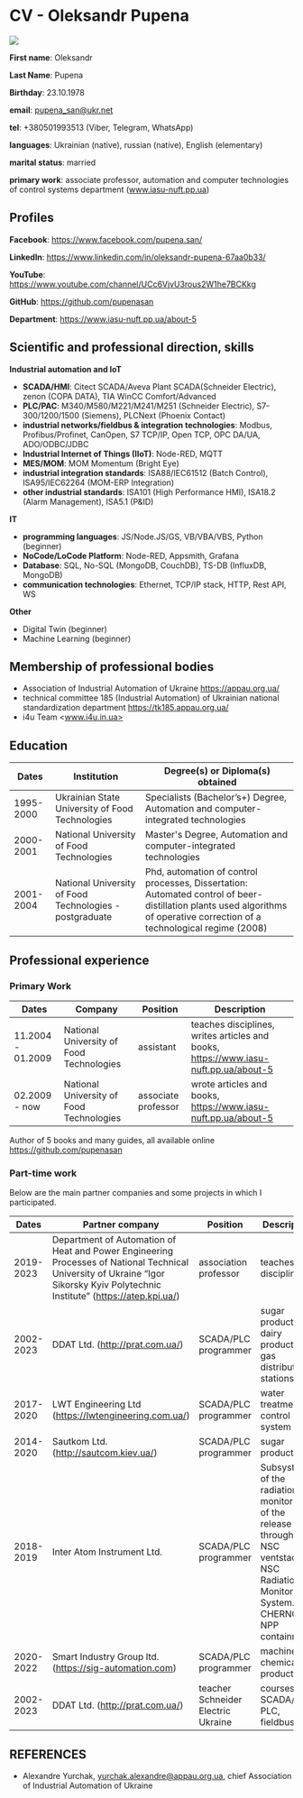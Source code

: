 # CV - Oleksandr Pupena

![](foto.jpg)

**First name**: Oleksandr  

**Last Name**: Pupena

**Birthday**: 23.10.1978

**email**: pupena_san@ukr.net

**tel**: +380501993513 (Viber, Telegram, WhatsApp)

**languages**: Ukrainian (native), russian (native), English (elementary)

**marital status**: married

**primary work**: associate professor, automation and computer technologies of control systems department (www.iasu-nuft.pp.ua)

## Profiles 

**Facebook**: <https://www.facebook.com/pupena.san/>

**LinkedIn**: <https://www.linkedin.com/in/oleksandr-pupena-67aa0b33/>

**YouTube**: <https://www.youtube.com/channel/UCc6VjvU3rous2W1he7BCKkg>

**GitHub**: <https://github.com/pupenasan>

**Department**: <https://www.iasu-nuft.pp.ua/about-5> 

## Scientific and professional direction, skills

**Industrial automation and IoT**

- **SCADA/HMI**: Citect SCADA/Aveva Plant SCADA(Schneider Electric), zenon (COPA DATA), TIA WinCC Comfort/Advanced
- **PLC/PAC**: M340/M580/M221/M241/M251 (Schneider Electric), S7-300/1200/1500 (Siemens), PLCNext (Phoenix Contact)
- **industrial networks/fieldbus & integration technologies**: Modbus, Profibus/Profinet, CanOpen, S7 TCP/IP, Open TCP, OPC DA/UA, ADO/ODBC/JDBC
- **Industrial Internet of Things (IIoT)**: Node-RED, MQTT
- **MES/MOM**: MOM Momentum (Bright Eye)
- **industrial integration standards**: ISA88/IEC61512 (Batch Control), ISA95/IEC62264 (MOM-ERP Integration)
- **other industrial standards**: ISA101 (High Performance HMI), ISA18.2 (Alarm Management), ISA5.1 (P&ID)  

**IT**

- **programming languages**: JS/Node.JS/GS, VB/VBA/VBS, Python (beginner)
- **NoCode/LoCode Platform**: Node-RED, Appsmith, Grafana 
- **Database**: SQL, No-SQL (MongoDB, CouchDB), TS-DB (InfluxDB, MongoDB)
- **communication technologies**: Ethernet, TCP/IP stack, HTTP, Rest API, WS

**Other**

- Digital Twin (beginner)
- Machine Learning (beginner)

## Membership of professional bodies

- Association of Industrial Automation of Ukraine <https://appau.org.ua/>
- technical committee 185 (Industrial Automation) of Ukrainian national standardization department <https://tk185.appau.org.ua/>
- i4u Team <www.i4u.in.ua>

## Education

| Dates     | Institution                                             | Degree(s) or Diploma(s) obtained                             |
| --------- | ------------------------------------------------------- | ------------------------------------------------------------ |
| 1995-2000 | Ukrainian State University of Food Technologies         | Specialists (Bachelor’s+) Degree, Automation and computer-integrated technologies |
| 2000-2001 | National University of Food Technologies                | Master's Degree, Automation and computer-integrated technologies |
| 2001-2004 | National University of Food Technologies - postgraduate | Phd, automation of control processes, Dissertation:  Automated control of beer-distillation plants used algorithms of operative correction of a technological regime  (2008) |

## Professional experience 

### Primary Work

| Dates             | Company                                  | Position            | Description                                                  |
| ----------------- | ---------------------------------------- | ------------------- | ------------------------------------------------------------ |
| 11.2004 - 01.2009 | National University of Food Technologies | assistant           | teaches disciplines, writes articles and books, <https://www.iasu-nuft.pp.ua/about-5> |
| 02.2009 - now     | National University of Food Technologies | associate professor | wrote articles and books, <https://www.iasu-nuft.pp.ua/about-5> |

Author of 5 books and many guides, all available online <https://github.com/pupenasan>

### Part-time work

Below are the main partner companies and some projects in which I participated. 

| Dates     | Partner company                                              | Position                           | Description                                                  |
| --------- | ------------------------------------------------------------ | ---------------------------------- | ------------------------------------------------------------ |
| 2019-2023 | Department of Automation of Heat and Power Engineering Processes of National Technical University of Ukraine “Igor Sikorsky Kyiv Polytechnic Institute”  (https://atep.kpi.ua/) | association professor              | teaches disciplines                                          |
| 2002-2023 | DDAT Ltd. (<http://prat.com.ua/>)                            | SCADA/PLC programmer               | sugar production, dairy production, gas distribution stations |
| 2017-2020 | LWT Engineering Ltd (<https://lwtengineering.com.ua/>)       | SCADA/PLC programmer               | water treatment control system                               |
| 2014-2020 | Sautkom Ltd. (<http://sautcom.kiev.ua/>)                     | SCADA/PLC programmer               | sugar production                                             |
| 2018-2019 | Inter Atom  Instrument Ltd.                                  | SCADA/PLC programmer               | Subsystem of  the radiation monitoring of the release through the NSC ventstack of NSC  Radiation Monitoring System. CHERNOBYL NPP containment |
| 2020-2022 | Smart Industry Group ltd. (<https://sig-automation.com>)     | SCADA/PLC programmer               | machinery, chemical production                               |
| 2002-2023 | DDAT Ltd. (<http://prat.com.ua/>)                            | teacher Schneider Electric Ukraine | courses: SCADA/HMI, PLC, fieldbus, IIoT                      |

## REFERENCES

- Alexandre Yurchak, yurchak.alexandre@appau.org.ua, chief Association of Industrial Automation of Ukraine

